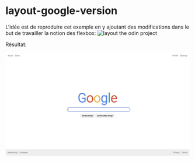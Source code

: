 # layout-google-version


L'idée est de reproduire cet exemple en y ajoutant des modifications dans le but de travailler la notion des flexbox: 
<img src="https://raw.githubusercontent.com/TheOdinProject/css-exercises/main/flex/06-flex-layout/desired-outcome.png" alt=" layout the odin project">

Résultat:

<img src="google.png" alt="layout google">